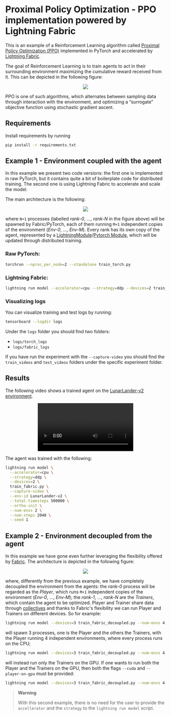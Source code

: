 # Proximal Policy Optimization - PPO implementation powered by Lightning Fabric

This is an example of a Reinforcement Learning algorithm called [Proximal Policy Optimization (PPO)](https://arxiv.org/abs/1707.06347) implemented in PyTorch and accelerated by [Lightning Fabric](https://lightning.ai/docs/fabric).

The goal of Reinforcement Learning is to train agents to act in their surrounding environment maximizing the cumulative reward received from it. This can be depicted in the following figure:

<p align="center">
  <img src="https://pl-public-data.s3.amazonaws.com/assets_lightning/examples/fabric/reinforcement-learning/reinforcement.png">
</p>

PPO is one of such algorithms, which alternates between sampling data through interaction with the environment, and optimizing a
“surrogate” objective function using stochastic gradient ascent.

## Requirements

Install requirements by running

```bash
pip install -r requirements.txt
```

## Example 1 - Environment coupled with the agent

In this example we present two code versions: the first one is implemented in raw PyTorch, but it contains quite a bit of boilerplate code for distributed training. The second one is using Lightning Fabric to accelerate and scale the model.

The main architecture is the following:

<p align="center">
  <img src="https://pl-public-data.s3.amazonaws.com/assets_lightning/examples/fabric/reinforcement-learning/fabric_coupled.png">
</p>

where `N+1` processes (labelled *rank-0*, ..., *rank-N* in the figure above) will be spawned by Fabric/PyTorch, each of them running `M+1` independent copies of the environment (*Env-0*, ..., *Env-M*). Every rank has its own copy of the agent, represented by a [LightningModule](https://lightning.ai/docs/pytorch/stable/common/lightning_module.html)/[Pytorch Module](https://pytorch.org/docs/stable/generated/torch.nn.Module.html), which will be updated through distributed training.

### Raw PyTorch:

```bash
torchrun --nproc_per_node=2 --standalone train_torch.py
```

### Lightning Fabric:

```bash
lightning run model --accelerator=cpu --strategy=ddp --devices=2 train_fabric.py
```

### Visualizing logs

You can visualize training and test logs by running:

```bash
tensorboard --logdir logs
```

Under the `logs` folder you should find two folders:

- `logs/torch_logs`
- `logs/fabric_logs`

If you have run the experiment with the `--capture-video` you should find the `train_videos` and `test_videos` folders under the specific experiment folder.

## Results

The following video shows a trained agent on the [LunarLander-v2 environment](https://gymnasium.farama.org/environments/box2d/lunar_lander/).

<p align="center">
  <video controls>
    <source src="https://pl-public-data.s3.amazonaws.com/assets_lightning/examples/fabric/reinforcement-learning/test.mp4" type="video/mp4">
  </video>
</p>

The agent was trained with the following:

```bash
lightning run model \
  --accelerator=cpu \
  --strategy=ddp \
  --devices=2 \
  train_fabric.py \
  --capture-video \
  --env-id LunarLander-v2 \
  --total-timesteps 500000 \
  --ortho-init \
  --num-envs 2 \
  --num-steps 2048 \
  --seed 1
```

## Example 2 - Environment decoupled from the agent

In this example we have gone even further leveraging the flexibility offered by [Fabric](https://lightning.ai/docs/fabric).
The architecture is depicted in the following figure:

<p align="center">
  <img src="https://pl-public-data.s3.amazonaws.com/assets_lightning/examples/fabric/reinforcement-learning/ppo_fabric_decoupled.png">
</p>

where, differently from the previous example, we have completely decoupled the environment from the agents: the *rank-0* process will be regarded as the *Player*, which runs `M+1` independent copies of the environment (*Env-0*, ..., *Env-M*); the *rank-1*, ..., *rank-N* are the *Trainers*, which contain the agent to be optimized. Player and Trainer share data through [collectives](https://lightning.ai/docs/fabric/stable/api/generated/lightning.fabric.plugins.collectives.TorchCollective.html#lightning.fabric.plugins.collectives.TorchCollective) and thanks to Fabric's flexibility we can run Player and Trainers on different devices.
So for example:

```bash
lightning run model --devices=3 train_fabric_decoupled.py --num-envs 4
```

will spawn 3 processes, one is the Player and the others the Trainers, with the Player running 4 independent environments, where every process runs on the CPU;

```bash
lightning run model --devices=3 train_fabric_decoupled.py --num-envs 4 --cuda
```

will instead run only the Trainers on the GPU.
If one wants to run both the Player and the Trainers on the GPU, then both the flags `--cuda` and `--player-on-gpu` must be provided:

```bash
lightning run model --devices=3 train_fabric_decoupled.py --num-envs 4 --cuda --player-on-gpu
```

> **Warning**
>
> With this second example, there is no need for the user to provide the `accellerator` and the `strategy` to the `lightning run model` script.
